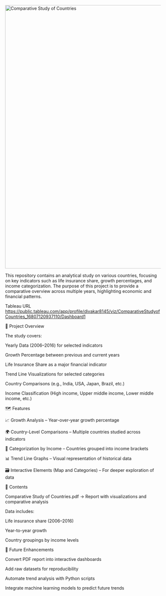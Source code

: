 <img width="1877" height="852" alt="Comparative Study of Countries" src="https://github.com/user-attachments/assets/078db4e0-b820-4ab3-865d-a96f49039605" />

This repository contains an analytical study on various countries, focusing on key indicators such as life insurance share, growth percentages, and income categorization. The purpose of this project is to provide a comparative overview across multiple years, highlighting economic and financial patterns.

Tableau URL https://public.tableau.com/app/profile/divakar8145/viz/ComparativeStudyofCountries_16807120937110/Dashboard1 

📂 Project Overview

The study covers:

Yearly Data (2006–2016) for selected indicators

Growth Percentage between previous and current years

Life Insurance Share as a major financial indicator

Trend Line Visualizations for selected categories

Country Comparisons (e.g., India, USA, Japan, Brazil, etc.)

Income Classification (High income, Upper middle income, Lower middle income, etc.)

🗺️ Features

📈 Growth Analysis – Year-over-year growth percentage

🌍 Country-Level Comparisons – Multiple countries studied across indicators

🧾 Categorization by Income – Countries grouped into income brackets

📊 Trend Line Graphs – Visual representation of historical data

🗃️ Interactive Elements (Map and Categories) – For deeper exploration of data

📑 Contents

Comparative Study of Countries.pdf → Report with visualizations and comparative analysis

Data includes:

Life insurance share (2006–2016)

Year-to-year growth

Country groupings by income levels

📌 Future Enhancements

Convert PDF report into interactive dashboards

Add raw datasets for reproducibility

Automate trend analysis with Python scripts

Integrate machine learning models to predict future trends
